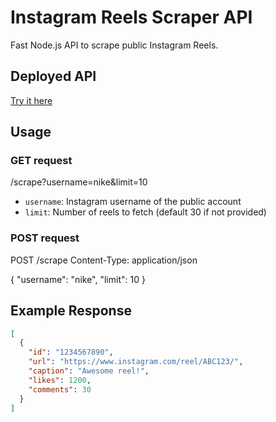 # Instagram Reels Scraper API
Fast Node.js API to scrape public Instagram Reels.

## Deployed API
[Try it here](https://instagram-reels-scraper-ak7s.onrender.com/scrape?username=nike&limit=1)

## Usage
### GET request
/scrape?username=nike&limit=10

- `username`: Instagram username of the public account  
- `limit`: Number of reels to fetch (default 30 if not provided)

### POST request
POST /scrape
Content-Type: application/json

{
"username": "nike",
"limit": 10
}

## Example Response
```json
[
  {
    "id": "1234567890",
    "url": "https://www.instagram.com/reel/ABC123/",
    "caption": "Awesome reel!",
    "likes": 1200,
    "comments": 30
  }
]
